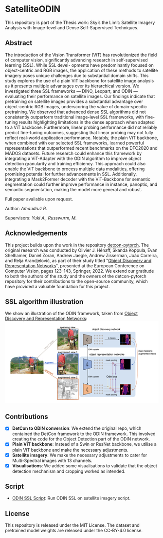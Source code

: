 # SatelliteODIN

This repository is part of the Thesis work: Sky’s the Limit: Satellite Imagery Analysis with Image-level and Dense Self-Supervised Techniques.

## Abstract
The introduction of the Vision Transformer (ViT) has revolutionized the field of computer
vision, significantly advancing research in self-supervised learning (SSL). While SSL devel-
opments have predominantly focused on object-centric and RGB images, the application of
these methods to satellite imagery poses unique challenges due to substantial domain shifts.
This study explores the use of a plain ViT backbone for satellite image analysis as it presents
multiple advantages over its hierarchical version.
We investigated three SSL frameworks — DINO, Leopart, and ODIN — evaluating their
performance on satellite images. Our findings indicate that pretraining on satellite images
provides a substantial advantage over object-centric RGB images, underscoring the value
of domain-specific pretraining. We observed that advanced dense SSL algorithms did not
consistently outperform traditional image-level SSL frameworks, with fine-tuning results
highlighting limitations in the dense approach when adapted to a ViT backbone. Furthermore,
linear probing performance did not reliably predict fine-tuning outcomes, suggesting that
linear probing may not fully reflect real-world application performance.
Notably, the plain ViT backbone, when combined with our selected SSL frameworks, learned
powerful representations that outperformed recent benchmarks on the DFC2020 and MADOS
datasets. Future research could enhance this framework by integrating a ViT-Adapter with the
ODIN algorithm to improve object detection granularity and training efficiency. This approach
could also enable the ViT backbone to process multiple data modalities, offering promising
potential for further advancements in SSL. Additionally, integrating a Mask2Former decoder
with the ViT-Backbone for semantic segmentation could further improve performance in
instance, panoptic, and semantic segmentation, making the model more general and robust.

Full paper available upon request.

Author: *Amaudruz R.*

Supervisors: *Yuki A., Russwurm, M.*

## Acknowledgements
This project builds upon the work in the repository [detcon-pytorch](https://github.com/isaaccorley/detcon-pytorch). The original research was conducted by Olivier J. Hénaff, Skanda Koppula, Evan Shelhamer, Daniel Zoran, Andrew Jaegle, Andrew Zisserman, João Carreira, and Relja Arandjelović, as part of their study titled "[Object Discovery and Representation Networks](https://www.ecva.net/papers/eccv_2022/papers_ECCV/papers/136870121.pdf)", presented at the European Conference on Computer Vision, pages 123–143, Springer, 2022. We extend our gratitude to both the authors of the study and the owners of the detcon-pytorch repository for their contributions to the open-source community, which have provided a valuable foundation for this project.

## SSL algorithm illustration
We show an illustration of the ODIN framework, taken from [Object Discovery and Representation Networks](https://www.ecva.net/papers/eccv_2022/papers_ECCV/papers/136870121.pdf):
![Alt Text](visuals/ODIN_framework.png)

## Contributions
- [x] **DetCon to ODIN conversion**: We extend the original repo, which contained the DetCon framework to the ODIN framework. This involved creating the code for the Object Detection part of the ODIN network.
- [x] **Plain ViT backbone**: Instead of a Swin or ResNet backbone, we utilise a plain ViT backbone and make the necessary adjustments.
- [x] **Satellite imagery**: We make the necessary adjustments to cater for Multi-Spectral images with 13 channels.
- [x] **Visualisations**: We added some visualisations to validate that the object detection mechanism and cropping worked as intended.

## Script
- [ODIN SSL Script](https://github.com/RyanAmaudruz/SatelliteODIN/tree/main/snellius/train_odin.sh): Run ODIN SSL on satellite imagery script.

## License
This repository is released under the MIT License. The dataset and pretrained model weights are released under the CC-BY-4.0 license.
